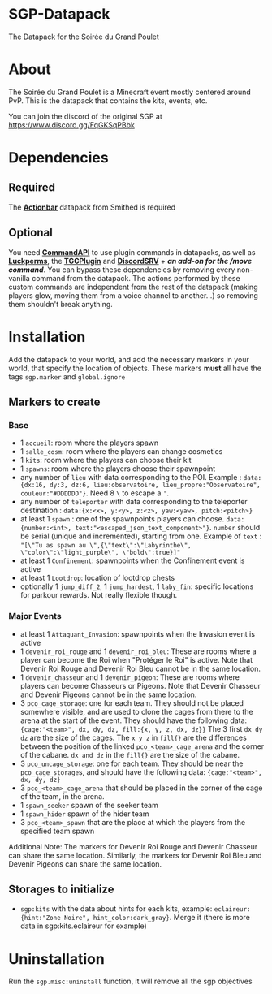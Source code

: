 # SGP-Datapack

The Datapack for the Soirée du Grand Poulet

# About

The Soirée du Grand Poulet is a Minecraft event mostly centered around PvP. This is the datapack that contains the kits, events, etc.

You can join the discord of the original SGP at https://www.discord.gg/FqGKSqPBbk

# Dependencies

## Required

The [**Actionbar**](https://wiki.smithed.dev/libraries/actionbar/) datapack from Smithed is required

## Optional

You need [**CommandAPI**](https://commandapi.jorel.dev/) to use plugin commands in datapacks, as well as [**Luckperms**](https://luckperms.net/), the [**TGCPlugin**](https://github.com/the-great-chicken/TGC-Plugin-v2/tree/main) and [**DiscordSRV**](https://www.spigotmc.org/resources/discordsrv.18494/) + **_an add-on for the /move command_**.
You can bypass these dependencies by removing every non-vanilla command from the datapack. The actions performed by these custom commands are independent from the rest of the datapack (making players glow, moving them from a voice channel to another...) so removing them shouldn't break anything.

# Installation

Add the datapack to your world, and add the necessary markers in your world, that specify the location of objects. These markers **must** all have the tags `sgp.marker` and `global.ignore`

## Markers to create

### Base

- 1 `accueil`: room where the players spawn
- 1 `salle_cosm`: room where the players can change cosmetics
- 1 `kits`: room where the players can choose their kit
- 1 `spawns`: room where the players choose their spawnpoint
- any number of `lieu` with data corresponding to the POI. Example : `data:{dx:16, dy:3, dz:6, lieu:observatoire, lieu_propre:"Observatoire", couleur:"#DDDDDD"}`. Need 8 `\` to escape a `'`.
- any number of `teleporter` with data corresponding to the teleporter destination : `data:{x:<x>, y:<y>, z:<z>, yaw:<yaw>, pitch:<pitch>}`
- at least 1 `spawn` : one of the spawnpoints players can choose. `data:{number:<int>, text:"<escaped_json_text_component>"}`. `number` should be serial (unique and incremented), starting from one. Example of `text` : `"[\"Tu as spawn au \",{\"text\":\"Labyrinthe\", \"color\":\"light_purple\", \"bold\":true}]"`
- at least 1 `Confinement`: spawnpoints when the Confinement event is active
- at least 1 `Lootdrop`: location of lootdrop chests
- optionally 1 `jump_diff_2`, 1 `jump_hardest`, 1 `laby_fin`: specific locations for parkour rewards. Not really flexible though.

### Major Events

- at least 1 `Attaquant_Invasion`: spawnpoints when the Invasion event is active
- 1 `devenir_roi_rouge` and 1 `devenir_roi_bleu`: These are rooms where a player can become the Roi when "Protéger le Roi" is active. Note that Devenir Roi Rouge and Devenir Roi Bleu cannot be in the same location.
- 1 `devenir_chasseur` and 1 `devenir_pigeon`: These are rooms where players can become Chasseurs or Pigeons. Note that Devenir Chasseur and Devenir Pigeons cannot be in the same location.
- 3 `pco_cage_storage`: one for each team. They should not be placed somewhere visible, and are used to clone the cages from there to the arena at the start of the event. They should have the following data: `{cage:"<team>", dx, dy, dz, fill:{x, y, z, dx, dz}}` The 3 first `dx dy dz` are the size of the cages. The `x y z` in `fill{}` are the differences between the position of the linked `pco_<team>_cage_arena` and the corner of the cabane. `dx and dz` in the `fill{}` are the size of the cabane.
- 3 `pco_uncage_storage`: one for each team. They should be near the `pco_cage_storage`s, and should have the following data: `{cage:"<team>", dx, dy, dz}`
- 3 `pco_<team>_cage_arena` that should be placed in the corner of the cage of the team, in the arena.
- 1 `spawn_seeker` spawn of the seeker team
- 1 `spawn_hider` spawn of the hider team
- 3 `pco_<team>_spawn` that are the place at which the players from the specified team spawn

Additional Note: The markers for Devenir Roi Rouge and Devenir Chasseur can share the same location. Similarly, the markers for Devenir Roi Bleu and Devenir Pigeons can share the same location.

## Storages to initialize
- `sgp:kits` with the data about hints for each kits, example: `eclaireur:{hint:"Zone Noire", hint_color:dark_gray}`. Merge it (there is more data in sgp:kits.eclaireur for example)

# Uninstallation

Run the `sgp.misc:uninstall` function, it will remove all the sgp objectives
